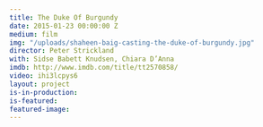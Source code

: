 ```yaml
---
title: The Duke Of Burgundy
date: 2015-01-23 00:00:00 Z
medium: film
img: "/uploads/shaheen-baig-casting-the-duke-of-burgundy.jpg"
director: Peter Strickland
with: Sidse Babett Knudsen, Chiara D’Anna
imdb: http://www.imdb.com/title/tt2570858/
video: ihi3lcpys6
layout: project
is-in-production:
is-featured:
featured-image: 
---
```


